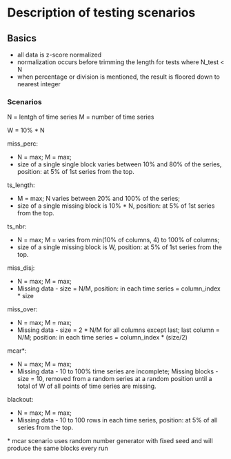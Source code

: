 # Description of testing scenarios

## Basics
- all data is z-score normalized
- normalization occurs before trimming the length for tests where N_test < N
- when percentage or division is mentioned, the result is floored down to nearest integer

### Scenarios
N = lentgh of time series 
M = number of time series

W = 10% * N

miss_perc:
- N = max; M = max;
- size of a single single block varies between 10% and 80% of the series, position: at 5% of 1st series from the top.

ts_length:
- M = max; N varies between 20% and 100% of the series;
- size of a single missing block is 10% * N, position: at 5% of 1st series from the top.

ts_nbr:
- N = max; M = varies from min(10% of columns, 4) to 100% of columns;
- size of a single missing block is W, position: at 5% of 1st series from the top.

miss_disj:
- N = max; M = max;
- Missing data - size = N/M, position: in each time series = column_index * size

miss_over:
- N = max; M = max;
- Missing data - size = 2 * N/M for all columns except last; last column = N/M; position: in each time series = column_index * (size/2)

mcar\*:
- N = max; M = max;
- Missing data - 10 to 100% time series are incomplete; Missing blocks - size = 10, removed from a random series at a random position until a total of W of all points of time series are missing.

blackout:
- N = max; M = max;
- Missing data - 10 to 100 rows in each time series, position: at 5% of all series from the top.

\* mcar scenario uses random number generator with fixed seed and will produce the same blocks every run
